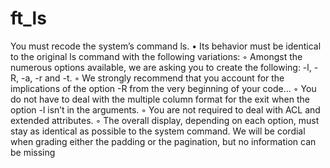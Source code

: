 # ft_ls
You must recode the system’s command ls. • Its behavior must be identical to the original ls command with the following variations: ◦ Amongst the numerous options available, we are asking you to create the following: -l, -R, -a, -r and -t. ◦ We strongly recommend that you account for the implications of the option -R from the very beginning of your code... ◦ You do not have to deal with the multiple column format for the exit when the option -l isn’t in the arguments. ◦ You are not required to deal with ACL and extended attributes. ◦ The overall display, depending on each option, must stay as identical as possible to the system command. We will be cordial when grading either the padding or the pagination, but no information can be missing
